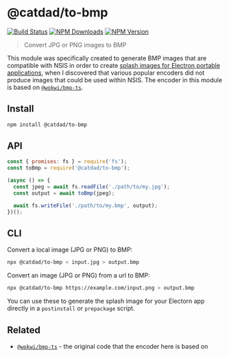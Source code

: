 # @catdad/to-bmp

[![Build Status][travis.svg]][travis.link] [![NPM Downloads][npm-downloads.svg]][npm.link] [![NPM Version][npm-version.svg]][npm.link]

[travis.svg]: https://travis-ci.com/catdad-experiments/to-bmp.svg?branch=master
[travis.link]: https://travis-ci.com/catdad-experiments/to-bmp
[npm-downloads.svg]: https://img.shields.io/npm/dm/@catdad/to-bmp.svg
[npm.link]: https://www.npmjs.com/package/@catdad/to-bmp
[npm-version.svg]: https://img.shields.io/npm/v/@catdad/to-bmp.svg

> Convert JPG or PNG images to BMP

This module was specifically created to generate BMP images that are compatible with NSIS in order to create [splash images for Electron portable applications](https://github.com/electron-userland/electron-builder/issues/2548), when I discovered that various popular encoders did not produce images that could be used within NSIS. The encoder in this module is based on [`@wokwi/bmp-ts`](https://github.com/wokwi/bmp-ts).

## Install

```bash
npm install @catdad/to-bmp
```

## API

```javascript
const { promises: fs } = require('fs');
const toBmp = require('@catdad/to-bmp');

(async () => {
  const jpeg = await fs.readFile('./path/to/my.jpg');
  const output = await toBmp(jpeg);

  await fs.writeFile('./path/to/my.bmp', output);
})();
```

## CLI

Convert a local image (JPG or PNG) to BMP:

```bash
npx @catdad/to-bmp < input.jpg > output.bmp
```

Convert an image (JPG or PNG) from a url to BMP:

```bash
npx @catdad/to-bmp https://example.com/input.png > output.bmp
```

You can use these to generate the splash image for your Electorn app directly in a `postinstall` or `prepackage` script.

## Related

* [`@wokwi/bmp-ts`](https://github.com/wokwi/bmp-ts) - the original code that the encoder here is based on
